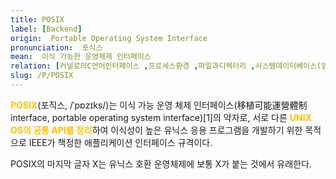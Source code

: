 ```yaml
---
title: POSIX
label: [Backend]
origin:  Portable Operating System Interface
pronunciation:  포식스
mean:  이식 가능한 운영체제 인터페이스
relation: [커널로의C언어인터페이스 ,프로세스환경 ,파일과디렉터리 ,시스템데이터베이스(암호파일등) ,tar압축포맷 ]
slug: /P/POSIX
---
```


<content>
<p><span style="color:#FFBF00; font-weight:bold;">POSIX</span>(포직스, /ˈpɒzɪks/)는 이식 가능 운영 체제 인터페이스(移植可能運營體制 interface, portable operating system interface)[1]의 약자로, 서로 다른 <span style="color:#FFBF00; font-weight:bold;">UNIX OS의 공통 API를 정리</span>하여 이식성이 높은 유닉스 응용 프로그램을 개발하기 위한 목적으로 IEEE가 책정한 애플리케이션 인터페이스 규격이다.</p><p>POSIX의 마지막 글자 X는 유닉스 호환 운영체제에 보통 X가 붙는 것에서 유래한다.</p>
</content>
